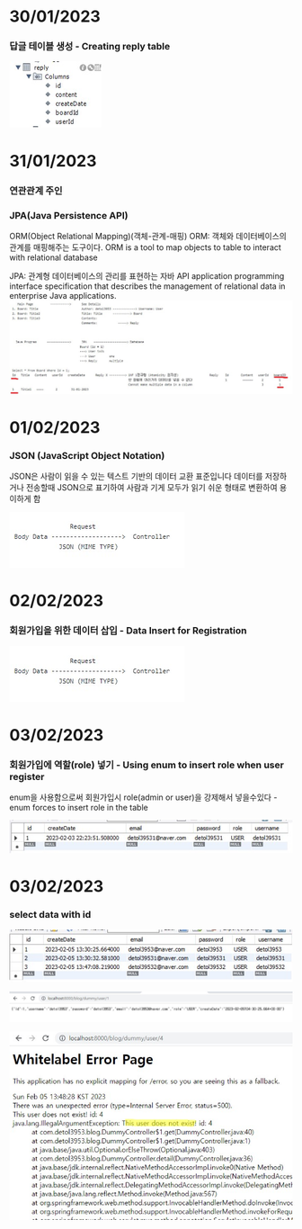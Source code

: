 # 30/01/2023


### 답글 테이블 생성 - Creating reply table 
![poster](./reply.jpg)

# 31/01/2023
### 연관관계 주인 

### JPA(Java Persistence API)
ORM(Object Relational Mapping)(객체-관계-매핑)
ORM: 객체와 데이터베이스의 관계를 매핑해주는 도구이다.
ORM is a tool to map objects to table to interact with relational database

JPA: 관계형 데이터베이스의 관리를 표현하는 자바 API
application programming interface specification that describes the management of relational data in enterprise Java applications.
![poster](./JPA.jpg)

# 01/02/2023

### JSON (JavaScript Object Notation)
JSON은 사람이 읽을 수 있는 텍스트 기반의 데이터 교환 표준입니다
데이터를 저장하거나 전송할때 JSON으로 표기하여 사람과 기게 모두가 읽기 쉬운 형태로 변환하여 용이하게 함

![poster](./JSON.jpg)


# 02/02/2023

### 회원가입을 위한 데이터 삽입 - Data Insert for Registration 

![poster](./JSON.jpg)

# 03/02/2023

### 회원가입에 역할(role) 넣기 - Using enum to insert role when user register

enum을 사용함으로써 회원가입시 role(admin or user)을 강제해서 넣을수있다 - enum forces to insert role in the table



![poster](./enum.jpg)

# 03/02/2023

### select data with id

![poster](./idSelect.jpg)



![poster](./idSelect2.jpg)


![poster](./idSelect3.jpg)


